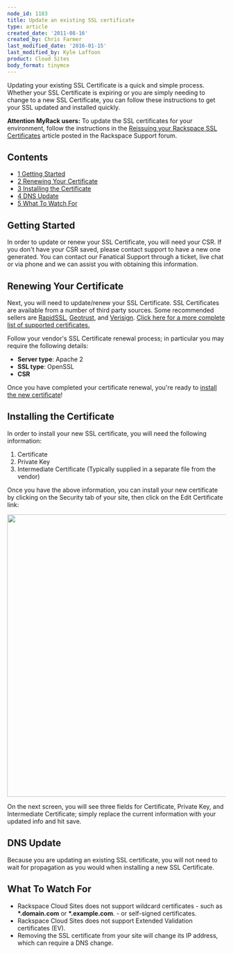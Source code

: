 ```yaml
---
node_id: 1183
title: Update an existing SSL certificate
type: article
created_date: '2011-08-16'
created_by: Chris Farmer
last_modified_date: '2016-01-15'
last_modified_by: Kyle Laffoon
product: Cloud Sites
body_format: tinymce
---
```


Updating your existing SSL Certificate is a quick and simple process.
Whether your SSL Certificate is expiring or you are simply needing to
change to a new SSL Certificate, you can follow these instructions to
get your SSL updated and installed quickly.

**Attention MyRack users:** To update the SSL certificates for your
environment, follow the instructions in the [Reissuing your Rackspace
SSL Certificates](https://community.rackspace.com/products/f/43/t/4478)
article posted in the Rackspace Support forum.

Contents
--------

-   [<span class="tocnumber">1</span> <span class="toctext">Getting
    Started</span>](#Getting_Started)
-   [<span class="tocnumber">2</span> <span
    class="toctext">R</span>enewing Your
    Certificate](#Renewing_Your_Certificate)
-   [<span class="tocnumber">3</span> <span class="toctext">Installing
    the Certificate</span>](#Installing_the_Certificate)
-   [<span class="tocnumber">4</span> <span class="toctext">DNS
    Update</span>](#DNS_Update)
-   [<span class="tocnumber">5</span> <span class="toctext">What To
    Watch For</span>](#What_To_Watch_For)



<a href="" id="Getting_Started"></a>

<span class="mw-headline">Getting Started</span>
------------------------------------------------

In order to update or renew your SSL Certificate, you will need your
CSR. If you don't have your CSR saved, please contact support to have a
new one generated. You can contact our Fanatical Support through a
ticket, live chat or via phone and we can assist you with obtaining this
information.

Renewing Your Certificate
-----------------------------

Next, you will need to update/renew your SSL Certificate. SSL
Certificates are available from a number of third party sources. Some
recommended sellers are
<a href="http://www.rapidssl.com" class="external text" title="http://www.rapidssl.com">RapidSSL</a>,
<a href="http://www.geotrust.com" class="external text" title="http://www.geotrust.com">Geotrust</a>,
and
<a href="http://www.verisign.com" class="external text" title="http://www.verisign.com">Verisign</a>.
[Click here for a more complete list of supported
certificates.](/how-to/supported-ssl-certificates-on-cloud-sites "What kinds of SSL certificates can be installed?")

Follow your vendor's SSL Certificate renewal process; in particular you
may require the following details:

-   **Server type**: Apache 2
-   **SSL type**: OpenSSL
-   **CSR**

Once you have completed your certificate renewal, you're ready to
[install the new certificate](#Installing_the_Certificate)!

<a href="" id="Installing_the_Certificate"></a>

<span class="mw-headline">Installing the Certificate</span>
-----------------------------------------------------------

<span class="mw-headline">In order to install your new SSL certificate,
you will need the following information:</span>

1.  Certificate
2.  Private Key
3.  Intermediate Certificate (Typically supplied in a separate file from
    the vendor)

Once you have the above information, you can install your new
certificate by clicking on the Security tab of your site, then click on
the Edit Certificate link:

<img src="https://8026b2e3760e2433679c-fffceaebb8c6ee053c935e8915a3fbe7.ssl.cf2.rackcdn.com/field/image/Edit%20Certificate.png" width="650" />

On the next screen, you will see three fields for Certificate, Private
Key, and Intermediate Certificate; simply replace the current
information with your updated info and hit save.

<a href="" id="DNS_Update"></a>

<span class="mw-headline">DNS Update</span>
-------------------------------------------

Because you are updating an existing SSL certificate, you will not need
to wait for propagation as you would when installing a new SSL
Certificate.

<a href="" id="What_To_Watch_For"></a>

<span class="mw-headline">What To Watch For</span>
--------------------------------------------------

-   Rackspace Cloud Sites does not support wildcard certificates - such
    as **\*.domain.com** or **\*.example.com**. - or
    self-signed certificates.
-   Rackspace Cloud Sites does not support Extended Validation
    certificates (EV).
-   Removing the SSL certificate from your site will change its IP
    address, which can require a DNS change.


